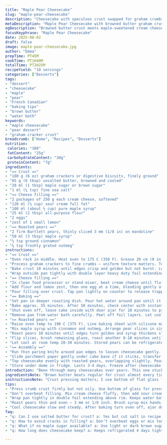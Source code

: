 ```yaml
---
title: "Maple Pear Cheesecake"
slug: "maple-pear-cheesecake"
description: "Cheesecake with speculoos crust swapped for graham crumbs mixed with browned butter, maple-sweetened cream cheese filling with sour cream instead of yogurt, roasted Bartlett pears brushed with spiced maple syrup. Baked in a water bath to prevent cracks. Sweetness balanced by subtle citrus zest and cinnamon in pears. Cooler oven, firmer crust. Ready in just over 2 hours including resting time. Serves ten, holds up well refrigerated 4 days."
metaDescription: "Maple Pear Cheesecake with browned butter graham crust, maple-sweetened filling, and roasted spiced pears. French-Canadian style, balanced citrus zest and cinnamon notes."
ogDescription: "Browned butter crust meets maple-sweetened cream cheese and roasted cinnamon pears. Watch textures, timing and aroma cues carefully for best results."
focusKeyphrase: "Maple Pear Cheesecake"
date: 2025-08-02
draft: false
image: maple-pear-cheesecake.jpg
author: "Emma"
prepTime: PT45M
cookTime: PT1H40M
totalTime: PT2H25M
recipeYield: "10 servings"
categories: ["Desserts"]
tags:
- "dessert"
- "cheesecake"
- "maple"
- "pear"
- "French Canadian"
- "baking tips"
- "brown butter"
- "water bath"
keywords:
- "maple cheesecake"
- "pear dessert"
- "graham cracker crust"
breadcrumb: ["Home", "Recipes", "Desserts"]
nutrition: 
 calories: "380"
 fatContent: "25g"
 carbohydrateContent: "30g"
 proteinContent: "7g"
ingredients:
- "== Crust =="
- "180 g (6 oz) graham crackers or digestive biscuits, finely ground"
- "85 g (6 tbsp) unsalted butter, browned and cooled"
- "20 ml (1 tbsp) maple sugar or brown sugar"
- "1 ml (¼ tsp) fine sea salt"
- "== Cheese filling =="
- "2 packages of 250 g each cream cheese, softened"
- "120 ml (½ cup) sour cream full fat"
- "100 ml (about ½ cup) pure maple syrup"
- "25 ml (2 tbsp) all-purpose flour"
- "2 eggs"
- "zest of 1 small lemon"
- "== Roasted pears =="
- "2 firm Bartlett pears, thinly sliced 3 mm (1/8 in) on mandoline"
- "50 ml (3 tbsp) maple syrup"
- "½ tsp ground cinnamon"
- "¼ tsp freshly grated nutmeg"
instructions:
- "== Crust =="
- "Oven rack in middle. Heat oven to 175 C (350 F). Grease 20 cm (8 in) springform pan. Line base with parchment paper."
- "Process graham crackers to fine crumbs — uniform texture matters. Toss crumbs with browned butter (aroma shifts, richer flavor), maple sugar, and salt in bowl. Press firmly bottom and up sides, about three-quarters height. Look for even thickness and no loose areas."
- "Bake crust 10 minutes until edges crisp and golden but not burnt. Let cool slightly, firm to touch but warm."
- "Wrap outside pan tightly with double layer heavy duty foil extending above pan lip. Prevents water bath leaks later. Reduce oven to 160 C (320 F)."
- "== Cheese filling =="
- "In clean food processor or stand mixer, beat cream cheese until fluffy. Add sour cream and maple syrup; keep mixing till just smooth—don't overbeat or risk air bubbles."
- "Add flour and lemon zest, then one egg at a time, blending gently after each. Scrape sides. Stop as soon as mixture looks uniform; slight lumps indicate no overmixing."
- "Pour filling over crust. Tap pan lightly on counter to release trapped air. Perfectly smooth surface reduces cracks."
- "== Baking =="
- "Set pan in deeper roasting dish. Pour hot water around pan until it reaches one-third up side—hot water steams, stabilizes baking temperature. This technique crucial for crack-free, creamy center."
- "Bake approx. 55 minutes. After 50 minutes, check center with instant thermometer—target 62 to 64 C (143–147 F). Cake edges should be set, center slightly jiggle. Don't overcook or it’ll crack and dry."
- "Shut oven off, leave cake inside with door ajar for 10 minutes to prevent sudden temperature drop."
- "Remove pan from water bath carefully. Peel off foil layers. Let cool on rack for 1 hour. Cool completely in fridge 4 hours minimum or overnight is better. Do not rush cooling; rapid cooling causes cracks."
- "== Roasted pears =="
- "Raise oven temp to 190 C (375 F). Line baking sheet with silicone mat or parchment."
- "Mix maple syrup with cinnamon and nutmeg. Arrange pear slices in single layer. Brush half maple glaze over pears."
- "Roast pears 10 minutes until edges turn golden and syrup thickens slightly, caramel aroma develops."
- "Flip slices, brush remaining glaze, roast another 8-10 minutes until soft but not mushy. Pears should yield gently to finger pressure but hold shape."
- "Let cool at room temp 20-30 minutes. Stored pears can be refrigerated up to 2 days if needed."
- "== Assembly =="
- "Run thin paring knife around pan edges to loosen cheesecake gently. Remove springform sides."
- "Slide parchment paper gently under cake base if it sticks, transfer to serving plate."
- "Top cheesecake evenly with roasted pears, overlapping slightly. Pear juices may glaze cake edges subtly."
- "Store under dome in fridge. Lasts 3-4 days. Freeze after cheesecake step with plastic wrap and foil, thaw overnight in fridge before adding pears."
introduction: "Been through many cheesecakes over years. This one stuck because it balances maple sweetness with gentle citrus and roasted fruit texture. Skip speculoos — graham crumbs browned in butter add that toasty depth. Sour cream instead of yogurt gives smoother texture, prevents cracking crucially. Maple syrup—not too much—keeps the cake tender and fragrant, not sickly sweet. Pears roast slowly, spiced with cinnamon nutmeg–those warm notes elevate the whole thing. Wrapped pan with foil stops water leaks. Water bath baking? Indispensable, no shortcuts or cracks. Cool low and slow, patience pays off. Tried boiling water baths, avoided leaks by tight wrapping. It’s less about times, more about smells and feels—edges firm, jiggle center, light golden crust. Roasted pears—watch for browned edges not blackened; slippery pear pretties. I never skip zest—brings brightness. Look for that gloss on maple-glazed pears. Slap it all together for a wow moment."
ingredientsNote: "Brown butter beats regular for crust almost every time—aroma changes, butter browns, notes deepen flavor. Never skip crushing crumbs finely—bits that big create weak crust. Maple sugar or dark brown sugar intensifies maple notes and caramelizes better than white. Sour cream makes filling silkier and sturdier; yogurt can be runnier, sometimes affects rise. Flour binds without overpowering. Eggs lend structure but overbeating tricks air bubbles in, causing cracks—you want homogeneity, not volume. Lemon zest—don’t skip, it adds lift and complexity. Bosc pears were firm enough but Bartlett hold shape better when roasted; softer types overcook fast. Maple syrup with cinnamon and nutmeg stirs warmth and subtle spice, unexpected twist but respects main maple note. If no maple sugar, light brown sugar or even coconut sugar can substitute; some brands are less sweet—adjust accordingly. Butter can be salted if unsalted unavailable; reduce added salt in crust. Increase crust butter slightly if dry crumbs look powdery; crust should pack firmly but not be greasy. If a springform isn’t tight, use parchment collars to seal edges or bake crust alone first and chill before filling."
instructionsNote: "Crust pressing matters; I use bottom of flat glass for even pressure, firm enough so crumbs don’t crumble but not so tight crust turns oily. Don’t skip chilling brown butter before mixing—too hot melts crumbs prematurely and ruins texture. Wrapping pan with double foil double-strong, extends above rim; keeps water out of filling and bottom crust soggy. Water bath temp must be hot but not boiling; lukewarm water lasts too long and baking dries the edges. Check water halfway—top up with hot water if needed which helps steady temp. Checking cake with thermometer—if absent, lightly shake pan; center jiggles but edges are firm—that jiggle disappears on cooling. If too raw, seconds extra helps. Cake shrinks slightly, surface matte but not cracked. Resting is non-negotiable. Roasting pears: thin even slices for consistent roasting. Brush maple syrup mixture hands-free with pastry brush—too much clumped syrup burns. Turn slices at once or steam escapes unevenly. Bring pears to room temp to avoid shocking cold fruit sinking temperature when topping cake. Use thin blade to free cake edges—too thick or jagged risks breaking crust. Drape pears artistically, let some syrup drip—adds shine and flavor. Cover cake loosely in fridge to preserve moisture not sogginess. If frozen after bake, thaw fully before garnishing pears; frozen pears lose texture."
tips:
- "Press crumb crust firmly but not oily. Use bottom of glass for pressure. Brown butter needs to be cool or crumbs melt prematurely changing texture. Watch crumbs closely before mixing, some bits too big weaken crust."
- "Don’t overbeat filling. Mix cream cheese fluffy, then add sour cream and syrup gently. Eggs one at a time. Scrape sides often. Slight lumps better than bubbly mix that cracks later. Use lemon zest for brightness, skip and filling dulls."
- "Wrap pan tightly in double foil extending above rim. Keeps water bath leaks at bay. Water bath temp must be hot but not boiling or crust soggy edge. Check water level midway and top with hot water silently if low."
- "Roast pears thin and even – 3 mm or 1/8 inch. Brush syrup mix hands-free, too thick glaze burns. Flip once mid-roast. Pears soft but not mushy, edges golden not black. Let cool room temp before topping cake to avoid shock."
- "Cool cheesecake slow and steady. After baking turn oven off, ajar door 10 min. Remove from bath carefully, peel foil, cool 1 hour on rack, then chill minimum 4 hours fully cold or overnight. Rushing cool causes cracks."
faq:
- "q: Can I use salted butter for crust? a: Yes but cut salt in recipe. Salt adds flavor but too much kills crust balance. Adjust to taste or use unsalted if possible. Butter saltiness varies brands so test crumb flavor before pressing."
- "q: How to avoid cracks in filling? a: Don’t overbeat eggs or mix too long. Slight lumps better than air bubbles. Water bath warms cake evenly, prevents edges cooking faster than center. Remove pan from bath carefully to keep crust firm."
- "q: What if no maple sugar available? a: Use light or dark brown sugar as substitute. Coconut sugar works but less sweet so balance with syrup. Maple sugar caramelizes better, gives deeper flavor. Adjust quantities to taste and texture feeling."
- "q: How long does cheesecake keep? a: Keeps refrigerated 4 days tightly covered. Freeze after bake, before pears step, wrapped well. Thaw fully in fridge overnight, then add roasted pears to maintain texture. Pears refrigerated max 2 days separately."

---
```

